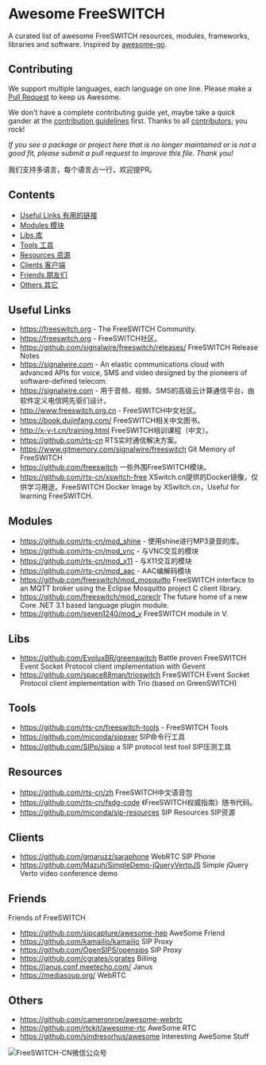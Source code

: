 # Awesome FreeSWITCH

A curated list of awesome FreeSWITCH resources, modules, frameworks, libraries and software. Inspired by [awesome-go](https://github.com/avelino/awesome-go).

## Contributing

We support multiple languages, each language on one line. Please make a [Pull Request](https://help.github.com/en/github/collaborating-with-issues-and-pull-requests/about-pull-requests) to keep us Awesome.

We don't have a complete contributing guide yet, maybe take a quick gander at the [contribution guidelines](https://github.com/avelino/awesome-go/blob/master/CONTRIBUTING.md) first. Thanks to all [contributors](https://github.com/rts-cn/awesome-freeswitch/graphs/contributors); you rock!

*If you see a package or project here that is no longer maintained or is not a good fit, please submit a pull request to improve this file. Thank you!*

我们支持多语言，每个语言占一行，欢迎提PR。

## Contents

- [Useful Links 有用的链接](#useful-links)
- [Modules 模块](#modules)
- [Libs 库](#libs)
- [Tools 工具](#tools)
- [Resources 资源](#resources)
- [Clients 客户端](#clients)
- [Friends 朋友们](#friends)
- [Others 其它](#others)

## Useful Links

* https://freeswitch.org - The FreeSWITCH Community.
* https://freeswitch.org - FreeSWITCH社区。
* https://github.com/signalwire/freeswitch/releases/ FreeSWITCH Release Notes
* https://signalwire.com - An elastic communications cloud with advanced APIs for voice, SMS
and video designed by the pioneers of software-defined telecom.
* https://signalwire.com - 用于音频、视频、SMS的高级云计算通信平台，由软件定义电信网先驱们设计。
* http://www.freeswitch.org.cn - FreeSWITCH中文社区。
* https://book.dujinfang.com/ FreeSWITCH相关中文图书。
* http://x-y-t.cn/training.html FreeSWITCH培训课程（中文）。
* https://github.com/rts-cn RTS实时通信解决方案。
* https://www.gitmemory.com/signalwire/freeswitch Git Memory of FreeSWITCH
* https://github.com/freeswitch 一些外围FreeSWITCH模块。
* https://github.com/rts-cn/xswitch-free XSwitch.cn提供的Docker镜像，仅供学习用途。FreeSWITCH Docker Image by XSwitch.cn，Useful for learning FreeSWITCH.

## Modules

* https://github.com/rts-cn/mod_shine - 使用shine进行MP3录音的库。
* https://github.com/rts-cn/mod_vnc - 与VNC交互的模块
* https://github.com/rts-cn/mod_x11 - 与X11交互的模块
* https://github.com/rts-cn/mod_aac - AAC编解码模块
* https://github.com/freeswitch/mod_mosquitto FreeSWITCH interface to an MQTT broker using the Eclipse Mosquitto project C client library.
* https://github.com/freeswitch/mod_coreclr The future home of a new Core .NET 3.1 based language plugin module.
* https://github.com/seven1240/mod_v FreeSWITCH module in V.

## Libs

* https://github.com/EvoluxBR/greenswitch Battle proven FreeSWITCH Event Socket Protocol client implementation with Gevent
* https://github.com/space88man/trioswitch FreeSWITCH Event Socket Protocol client implementation with Trio (based on GreenSWITCH)


## Tools

* https://github.com/rts-cn/freeswitch-tools - FreeSWITCH Tools
* https://github.com/miconda/sipexer SIP命令行工具
* https://github.com/SIPp/sipp a SIP protocol test tool SIP压测工具

## Resources

* https://github.com/rts-cn/zh FreeSWITCH中文语音包
* https://github.com/rts-cn/fsdg-code 《FreeSWITCH权威指南》随书代码。
* https://github.com/miconda/sip-resources SIP Resources SIP资源

## Clients

* https://github.com/gmaruzz/saraphone WebRTC SIP Phone
* https://github.com/Mazuh/SimpleDemo-jQueryVertoJS Simple jQuery Verto video conference demo

## Friends

Friends of FreeSWITCH

* https://github.com/sipcapture/awesome-hep AweSome Friend
* https://github.com/kamailio/kamailio SIP Proxy
* https://github.com/OpenSIPS/opensips SIP Proxy
* https://github.com/cgrates/cgrates Billing
* https://janus.conf.meetecho.com/ Janus
* https://mediasoup.org/ WebRTC

## Others

* https://github.com/cameronroe/awesome-webrtc
* https://github.com/rtckit/awesome-rtc AweSome RTC
* https://github.com/sindresorhus/awesome Interesting AweSome Stuff


![FreeSWITCH-CN微信公众号](img/qrcode_for_FreeSWITCH-CN-wechat.jpg)

